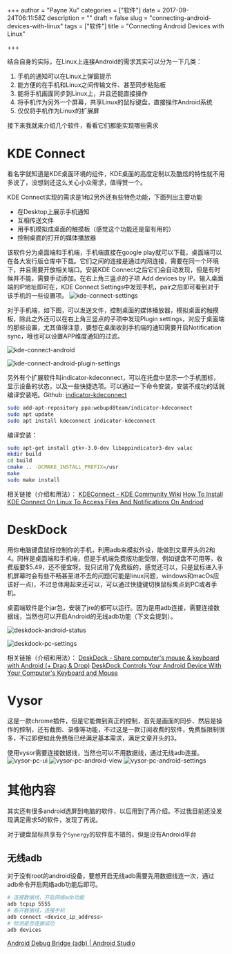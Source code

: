 +++
author = "Payne Xu"
categories = ["软件"]
date = 2017-09-24T06:11:58Z
description = ""
draft = false
slug = "connecting-android-devices-with-linux"
tags = ["软件"]
title = "Connecting Android Devices with Linux"

+++

结合自身的实际，在Linux上连接Android的需求其实可以分为一下几类：

1. 手机的通知可以在Linux上弹窗提示
2. 能方便的在手机和Linux之间传输文件、甚至同步粘贴板
3. 能将手机画面同步到Linux上，并且还能直接操作
4. 将手机作为另外一个屏幕，共享Linux的鼠标键盘，直接操作Android系统
5. 仅仅将手机作为Linux的扩展屏

接下来我就来介绍几个软件，看看它们都能实现哪些需求

<!--more-->

# KDE Connect
看名字就知道是KDE桌面环境的组件，KDE桌面的高度定制以及酷炫的特性就不用多说了，没想到还这么关心小众需求，值得赞一个。

KDE Connect实现的需求是1和2另外还有些特色功能，下面列出主要功能

* 在Desktop上展示手机通知
* 互相传送文件
* 用手机模拟成桌面的触摸板（感觉这个功能还是蛮有用的）
* 控制桌面的打开的媒体播放器

该软件分为桌面端和手机端，手机端直接在google play就可以下载，桌面端可以在各大发行版仓库中下载。它们之间的连接是通过内网连接，需要在同一个环境下，并且需要开放相关端口。安装KDE Connect之后它们会自动发现，但是有时候并不能，需要手动添加。在右上角三竖点的子项 Add devices by IP。输入桌面端的IP地址即可在，KDE Connect Settings中发现手机，pair之后即可看到对于该手机的一些设置项。
![kde-connect-settings](https://storage.blog.fliaping.com/2017/09/kde-connect-settings.png)

对于手机端，如下图，可以发送文件，控制桌面的媒体播放器，模拟桌面的触摸板，除此之外还可以在右上角三竖点的子项中发现Plugin settings，对应于桌面端的那些设置，尤其值得注意，要想在桌面收到手机端的通知需要开启Notification sync，哦也可以设置APP维度通知的过滤。

![kde-connect-android](https://storage.blog.fliaping.com/2017/09/kde-connect-android.jpg)

![kde-connect-android-plugin-settings](https://storage.blog.fliaping.com/2017/09/kde-connect-android-plugin-settings.jpg)

另外有个扩展软件叫indicator-kdeconnect，可以在托盘中显示一个手机图标，显示设备的状态，以及一些快捷选项。可以通过一下命令安装，安装不成功的话就编译安装吧。Github: [indicator-kdeconnect](https://github.com/vikoadi/indicator-kdeconnect)

```bash
sudo add-apt-repository ppa:webupd8team/indicator-kdeconnect
sudo apt update
sudo apt install kdeconnect indicator-kdeconnect
```
编译安装：

```bash
sudo apt-get install gtk+-3.0-dev libappindicator3-dev valac
mkdir build
cd build
cmake .. -DCMAKE_INSTALL_PREFIX=/usr
make
sudo make install
```

相关链接（介绍和用法）：
[KDEConnect - KDE Community Wiki](https://community.kde.org/KDEConnect)
[How To Install KDE Connect On Linux To Access Files And Notifications On Andriod](https://www.addictivetips.com/ubuntu-linux-tips/install-kde-connect-on-linux/)

# DeskDock
用你电脑键盘鼠标控制你的手机，利用adb来模拟外设，能做到文章开头的2和4。同样是桌面端和手机端，但是手机端免费版功能受限，例如键盘不可用等，收费版要$5.49，还不便宜呀。我只试用了免费版的，感觉还可以，只是鼠标进入手机屏幕时会有些不畅甚至进不去的问题(可能是linux问题，windows和macOs应该好一点)，不过总体用起来还可以，可以通过快捷键切换鼠标焦点到PC或者手机。

桌面端软件是个jar包，安装了jre的都可以运行。因为是用adb连接，需要连接数据线，当然也可以开启Android的无线adb功能（下文会提到）。

![deskdock-android-status](https://storage.blog.fliaping.com/2017/09/deskdock-android-status.jpg)

![deskdock-pc-settings](https://storage.blog.fliaping.com/2017/09/deskdock-pc-settings.png)

相关链接（介绍和用法）：
[DeskDock - Share computer's mouse & keyboard with Android (+ Drag & Drop)](https://forum.xda-developers.com/android/apps-games/app-deskdock-missing-link-computer-t3447035)
[DeskDock Controls Your Android Device With Your Computer's Keyboard and Mouse](https://lifehacker.com/deskdock-controls-your-android-device-with-your-compute-1786425812)

# Vysor
这是一款chrome插件，但是它能做到真正的控制，首先是画面的同步、然后是操作的控制，还有截图、录像等功能，不过这是一款订阅收费的软件，免费版限制很多，不过即便如此免费版已经满足基本需求，满足文章开头的3。

使用vysor需要连接数据线，当然也可以不用数据线，通过无线adb连接。
![vysor-pc-ui](https://storage.blog.fliaping.com/2017/09/vysor-pc-ui.png)
![vysor-pc-android-view](https://storage.blog.fliaping.com/2017/09/vysor-pc-android-view.png)
![vysor-pc-android-settings](https://storage.blog.fliaping.com/2017/09/vysor-pc-android-settings.png)

# 其他内容
其实还有很多android透屏到电脑的软件，以后用到了再介绍。不过我目前还没发现满足需求5的软件，发现了再说。

对于键盘鼠标共享有个`Synergy`的软件蛮不错的，但是没有Android平台

## 无线adb
对于没有root的android设备，要想开启无线adb需要先用数据线连一次，通过adb命令开启网络adb功能后即可。

```bash
# 连接数据线，开启网络adb功能
adb tcpip 5555
# 断开数据线，连接手机
adb connect <device_ip_address>
# 检测是否连接成功
adb devices
```

[Android Debug Bridge (adb) | Android Studio](https://developer.android.com/studio/command-line/adb.html)